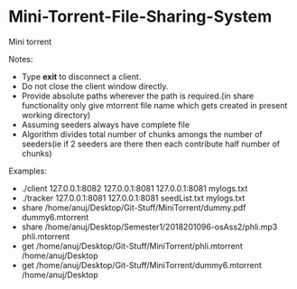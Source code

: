 # Mini-Torrent-File-Sharing-System
Mini torrent

Notes:
<!--* Do not press **Ctrl+C** else server get disconnected , instead type **exit**-->
  * Type **exit** to disconnect a client.
  * Do not close the client window directly.
  * Provide absolute paths wherever the path is required.(in share functionality only give mtorrent file name which gets created in present working directory)
  * Assuming seeders always have complete file
  * Algorithm divides total number of chunks amongs the number of seeders(ie if 2 seeders are there then each contribute half number of chunks) 
  <!--* **No spaces anywhere in filename/directoryname**-->
<!--Working Files:
  * classes.h utility.h socketUtility.h 
  * main.cpp classes.cpp utility.cpp
  * tracker.cpp client.cpp socketUtility.cpp-->

Examples:
  * ./client 127.0.0.1:8082 127.0.0.1:8081 127.0.0.1:8081 mylogs.txt
  * ./tracker 127.0.0.1:8081 127.0.0.1:8081 seedList.txt mylogs.txt	
  * share /home/anuj/Desktop/Git-Stuff/MiniTorrent/dummy.pdf dummy6.mtorrent
  * share /home/anuj/Desktop/Semester1/2018201096-osAss2/phli.mp3 phli.mtorrent
  * get /home/anuj/Desktop/Git-Stuff/MiniTorrent/phli.mtorrent /home/anuj/Desktop
  * get /home/anuj/Desktop/Git-Stuff/MiniTorrent/dummy6.mtorrent /home/anuj/Desktop
